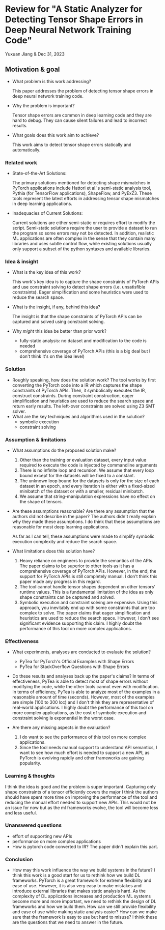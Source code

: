 # Review for "A Static Analyzer for Detecting Tensor Shape Errors in Deep Neural Network Training Code"

Yuxuan Jiang & Dec 31, 2023

## Motivation & goal

- What problem is this work addressing?

  This paper addresses the problem of detecting tensor shape errors in deep neural network training code.
- Why the problem is important?

  Tensor shape errors are common in deep learning code and they are hard to debug.
  They can cause silent failures and lead to incorrect results.
- What goals does this work aim to achieve?

  This work aims to detect tensor shape errors statically and automatically.

### Related work

- State-of-the-Art Solutions:

  The primary solutions mentioned for detecting shape mismatches in PyTorch applications include Hattori et al.'s semi-static analysis tool, Pythia (for TensorFlow applications), ShapeFlow, and PyExZ3. These tools represent the latest efforts in addressing tensor shape mismatches in deep learning applications.

- Inadequacies of Current Solutions:

  Current solutions are either semi-static or requires effort to modify the script. Semi-static solutions require the user to provide a dataset to run the program so some errors may not be detected. In addition, realistic ML applications are often complex in the sense that they contain many libraries and uses subtle control flow, while existing solutions usually only support a subset of the python syntaxes and available libraries.

### Idea & insight

- What is the key idea of this work?

    This work's key idea is to capture the shape constraints of PyTorch APIs and use constraint solving to detect shape errors (i.e. unsatisfible constraints). Eager simplification and some heuristics were used to reduce the search space.

- What is the insight, if any, behind this idea?

  The insight is that the shape constraints of PyTorch APIs can be captured and solved using constraint solving.

- Why *might* this idea be better than prior work?

  - fully-static analysis: no dataset and modification to the code is needed
  - comprehensive coverage of PyTorch APIs (this is a big deal but I don't think it's on the idea level)

### Solution

- Roughly speaking, how does the solution work?
  The tool works by first converting the PyTorch code into a IR which captures the shape constraints of PyTorch APIs. Then, it symbolically executes the IR, construct constraints. During constraint construction, eager simplification and heuristics are used to reduce the search space and return early results.
  The left-over constraints are solved using Z3 SMT solver.
- What are the key techniques and algorithms used in the solution?
  - symbolic execution
  - constraint solving
  
### Assumption & limitations

- What assumptions do the proposed solution make?
  1. Other than the training or evaluation dataset, every input value required to execute the code is injected by commandline arguments
  2. There is no infinite loop and recursion. We assume that every loop bound except for the datasets will be fixed to a constant.
  3. The unknown loop bound for the datasets is only for the size of each dataset in an epoch, and every iteration is either with a fixed-sized minibatch of the dataset or with a smaller, residual minibatch.
  4. We assume that string-manipulation expressions have no effect on the shape of tensors.

- Are these assumptions reasonable? Are there any assumption that the authors did not describe in the paper?
  The authors didn't really explain why they made these assumptions. I do think that these assumptions are reasonable for most deep learning applications.

  As far as I can tell, these assumptions were made to simplify symbolic execution complexity and reduce the search space.

- What limitations does this solution have?
  1. Heavy reliance on engineers to provide the semantics of the APIs. The paper claims to be superior to other tools as it has a comprehensive coverage of PyTorch APIs. However, in the end, the support for PyTorch APIs is still completely manual. I don't think this paper made any progress in this regard.
  2. The tool cannot handle tensor shapes dependent on other tensors' runtime values. This is a fundamental limitation of the idea as only shape constraints can be captured and solved.
  3. Symbolic execution and constraint solving are expensive. Using this approach, you inevitably end up with some constraints that are too complex to solve. The paper claims that eager simplification and heuristics are used to reduce the search space. However, I don't see significant evidence supporting this claim. I highly doubt the performance of this tool on more complex applications.

### Effectiveness

- What experiments, analyses are conducted to evaluate the solution?
  - PyTea for PyTorch's Official Examples with Shape Errors
  - PyTea for StackOverflow Questions with Shape Errors
- Do these results and analyses back up the paper's claims?
  In terms of effectiveness, PyTea is able to detect most of shape errors without modifying the code, while the other tools cannot even with modification. In terms of efficiency, PyTea is able to analyze most of the examples in a reasonable amount of time (seconds). However, most of the examples are simple (100 to 300 loc) and I don't think they are representative of real-world applications. I highly doubt the performance of this tool on more complex applications, as the cost of symbolic execution and constraint solving is exponential in the worst case.

- Are there any missing aspects in the evaluation?
  1. I do want to see the performance of this tool on more complex applications.
  2. Since the tool needs manual support to understand API semantics, I want to see how much effort is needed to support a new API, as PyTorch is evolving rapidly and other frameworks are gaining popularity.

### Learning & thoughts

I think the idea is good and the problem is super important. Capturing only shape constraints of a tensor efficiently covers the major  I think the authors should have spent more time on improving the performance of the tool and reducing the manual effort needed to support new APIs. This would not be an issue for now but as the ml frameworks evolve, the tool will become less and less useful.

### Unanswered questions

- effort of supporting new APIs
- performance on more complex applications
- How is pytorch code converted to IR? The paper didn't explain this part.

### Conclusion

- How may this work influence the way we build systems in the future?
  I think this work is a good start for us to rethink how we build DL frameworks. PyTorch is a great framework for extreme flexibility and ease of use. However, it is also very easy to make mistakes and introduce external libraries that makes static analysis hard. As the complexity of DL applications increases and production ML systems become more and more important, we need to rethink the design of DL frameworks and how we build them. How can we still provide flexibility and ease of use while making static analysis easier? How can we make sure that the framework is easy to use but hard to misuse? I think these are the questions that we need to answer in the future.
